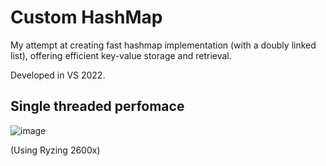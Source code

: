 # Custom HashMap

My attempt at creating fast hashmap implementation (with a doubly linked list), offering efficient key-value storage and retrieval.

Developed in VS 2022.

## Single threaded perfomace
![image](https://github.com/AnteDev00/Custom-Hashmap/assets/151842550/a6432ea1-0ae1-4fa6-a5aa-474827dacf76)

(Using Ryzing 2600x)
